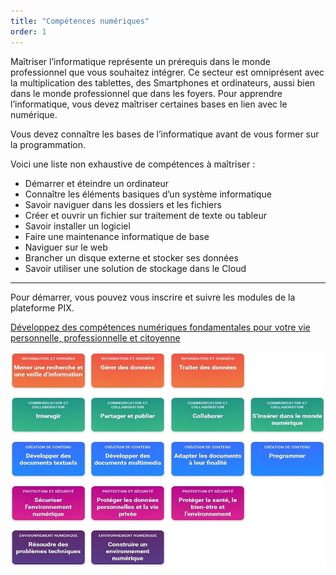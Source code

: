 ```yaml
---
title: "Compétences numériques"
order: 1
---
```


Maîtriser l’informatique représente un prérequis dans le monde professionnel que vous souhaitez intégrer. Ce secteur est omniprésent avec la multiplication des tablettes, des Smartphones et ordinateurs, aussi bien dans le monde professionnel que dans les foyers. Pour apprendre l’informatique, vous devez maîtriser certaines bases en lien avec le numérique. 

Vous devez connaître les bases de l’informatique avant de vous former sur la programmation. 

Voici une liste non exhaustive de compétences à maîtriser :

- Démarrer et éteindre un ordinateur 
- Connaître les éléments basiques d’un système informatique
- Savoir naviguer dans les dossiers et les fichiers
- Créer et ouvrir un fichier sur traitement de texte ou tableur 
- Savoir installer un logiciel
- Faire une maintenance informatique de base 
- Naviguer sur le web 
- Brancher un disque externe et stocker ses données 
- Savoir utiliser une solution de stockage dans le Cloud

--- 

Pour démarrer, vous pouvez vous inscrire et suivre les modules de la plateforme PIX.

[Développez des compétences numériques fondamentales pour votre vie personnelle, professionnelle et citoyenne](https://pix.fr)

[![Pix Modules](./img/pix-modules.jpg)](https://pix.fr) 
